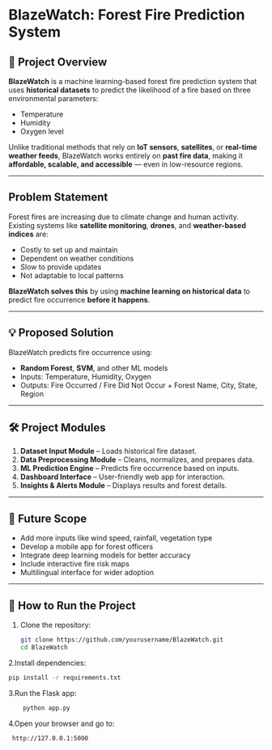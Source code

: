 # BlazeWatch: Forest Fire Prediction System

## 📌 Project Overview
**BlazeWatch** is a machine learning-based forest fire prediction system that uses **historical datasets** to predict the likelihood of a fire based on three environmental parameters:
- Temperature
- Humidity
- Oxygen level

Unlike traditional methods that rely on **IoT sensors**, **satellites**, or **real-time weather feeds**, BlazeWatch works entirely on **past fire data**, making it **affordable, scalable, and accessible** — even in low-resource regions.

---

##  Problem Statement
Forest fires are increasing due to climate change and human activity.  
Existing systems like **satellite monitoring**, **drones**, and **weather-based indices** are:
- Costly to set up and maintain
- Dependent on weather conditions
- Slow to provide updates
- Not adaptable to local patterns

**BlazeWatch solves this** by using **machine learning on historical data** to predict fire occurrence **before it happens**.

---

## 💡 Proposed Solution
BlazeWatch predicts fire occurrence using:
- **Random Forest**, **SVM**, and other ML models
- Inputs: Temperature, Humidity, Oxygen
- Outputs: Fire Occurred / Fire Did Not Occur + Forest Name, City, State, Region


---

## 🛠️ Project Modules
1. **Dataset Input Module** – Loads historical fire dataset.
2. **Data Preprocessing Module** – Cleans, normalizes, and prepares data.
3. **ML Prediction Engine** – Predicts fire occurrence based on inputs.
4. **Dashboard Interface** – User-friendly web app for interaction.
5. **Insights & Alerts Module** – Displays results and forest details.

---

## 📌 Future Scope
- Add more inputs like wind speed, rainfall, vegetation type
- Develop a mobile app for forest officers
- Integrate deep learning models for better accuracy
- Include interactive fire risk maps
- Multilingual interface for wider adoption

---


## 📜 How to Run the Project
1. Clone the repository:
   ```bash
   git clone https://github.com/yourusername/BlazeWatch.git
   cd BlazeWatch
2.Install dependencies:
   ```bash
   pip install -r requirements.txt
   ```
3.Run the Flask app:
```bash
    python app.py
```
4.Open your browser and go to:
  ```bash
   http://127.0.0.1:5000


